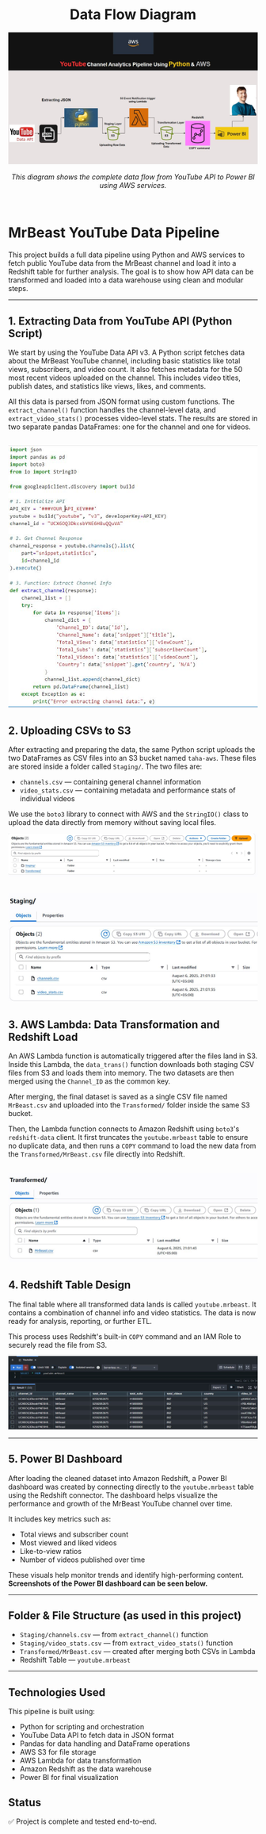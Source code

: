 


<h1 align="center">Data Flow Diagram</h1>


<p align="center">
  <img src="images/Data_Flow.JPG" alt="S3" width="1000"/>
  
</p>
<p align="center"><i>This diagram shows the complete data flow from YouTube API to Power BI using AWS services.</i></p>
<br>


# MrBeast YouTube Data Pipeline

This project builds a full data pipeline using Python and AWS services to fetch public YouTube data from the MrBeast channel and load it into a Redshift table for further analysis. The goal is to show how API data can be transformed and loaded into a data warehouse using clean and modular steps.

---

## 1. Extracting Data from YouTube API (Python Script)

We start by using the YouTube Data API v3. A Python script fetches data about the MrBeast YouTube channel, including basic statistics like total views, subscribers, and video count. It also fetches metadata for the 50 most recent videos uploaded on the channel. This includes video titles, publish dates, and statistics like views, likes, and comments.

All this data is parsed from JSON format using custom functions. The `extract_channel()` function handles the channel-level data, and `extract_video_stats()` processes video-level stats. The results are stored in two separate pandas DataFrames: one for the channel and one for videos.

![S3](images/python.JPG)
---

## 2. Uploading CSVs to S3

After extracting and preparing the data, the same Python script uploads the two DataFrames as CSV files into an S3 bucket named `taha-aws`. These files are stored inside a folder called `Staging/`. The two files are:

- `channels.csv` — containing general channel information  
- `video_stats.csv` — containing metadata and performance stats of individual videos

We use the `boto3` library to connect with AWS and the `StringIO()` class to upload the data directly from memory without saving local files.

![S3](images/s3_folders.JPG)

![S3](images/Staging_files.JPG)
---

## 3. AWS Lambda: Data Transformation and Redshift Load

An AWS Lambda function is automatically triggered after the files land in S3. Inside this Lambda, the `data_trans()` function downloads both staging CSV files from S3 and loads them into memory. The two datasets are then merged using the `Channel_ID` as the common key.

After merging, the final dataset is saved as a single CSV file named `MrBeast.csv` and uploaded into the `Transformed/` folder inside the same S3 bucket.

Then, the Lambda function connects to Amazon Redshift using `boto3`'s `redshift-data` client. It first truncates the `youtube.mrbeast` table to ensure no duplicate data, and then runs a `COPY` command to load the new data from the `Transformed/MrBeast.csv` file directly into Redshift.


![S3](images/Transformed_files.JPG)
---

## 4. Redshift Table Design

The final table where all transformed data lands is called `youtube.mrbeast`. It contains a combination of channel info and video statistics. The data is now ready for analysis, reporting, or further ETL.

This process uses Redshift's built-in `COPY` command and an IAM Role to securely read the file from S3.

![S3](images/redshift.JPG)

---

## 5. Power BI Dashboard

After loading the cleaned dataset into Amazon Redshift, a Power BI dashboard was created by connecting directly to the `youtube.mrbeast` table using the Redshift connector. The dashboard helps visualize the performance and growth of the MrBeast YouTube channel over time.

It includes key metrics such as:
- Total views and subscriber count  
- Most viewed and liked videos  
- Like-to-view ratios  
- Number of videos published over time  


These visuals help monitor trends and identify high-performing content.  
**Screenshots of the Power BI dashboard can be seen below.**

---

## Folder & File Structure (as used in this project)

- `Staging/channels.csv` — from `extract_channel()` function  
- `Staging/video_stats.csv` — from `extract_video_stats()` function  
- `Transformed/MrBeast.csv` — created after merging both CSVs in Lambda  
- Redshift Table — `youtube.mrbeast`

---

## Technologies Used

This pipeline is built using:

- Python for scripting and orchestration  
- YouTube Data API to fetch data in JSON format  
- Pandas for data handling and DataFrame operations  
- AWS S3 for file storage  
- AWS Lambda for data transformation  
- Amazon Redshift as the data warehouse  
- Power BI for final visualization 



## Status

✅ Project is complete and tested end-to-end. 
